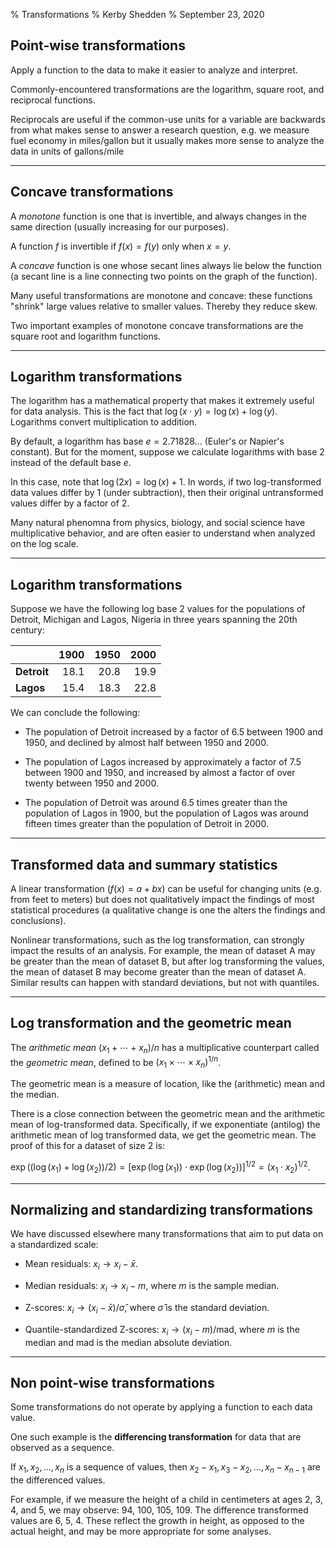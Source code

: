 % Transformations
% Kerby Shedden
% September 23, 2020

Point-wise transformations
--------------------------

Apply a function to the data to make it easier to analyze
and interpret.

Commonly-encountered transformations are the logarithm,
square root, and reciprocal functions.

Reciprocals are useful if the common-use units for a variable
are backwards from what makes sense to answer a research
question, e.g. we measure fuel economy in miles/gallon but
it usually makes more sense to analyze the data in units of
gallons/mile

---

Concave transformations
----------------------

A _monotone_ function is one that is invertible, and always
changes in the same direction (usually increasing for our purposes).

A function $f$ is invertible if
$f(x) = f(y)$ only when $x=y$.

A _concave_ function is one whose secant lines always lie below the
function (a secant line is a line connecting two points on the
graph of the function).

Many useful transformations are monotone and concave: these functions
"shrink" large values relative to smaller values.  Thereby they reduce
skew.

Two important examples of monotone concave transformations are the
square root and logarithm functions.

---

Logarithm transformations
-------------------------

The logarithm has a mathematical property that makes it extremely
useful for data analysis.  This is the fact that
$\log(x\cdot y) = \log(x) + \log(y)$.  Logarithms
convert multiplication to addition.

By default, a logarithm has base $e=2.71828\ldots$
(Euler's or Napier's constant).  But for the moment, suppose we calculate
logarithms with base 2 instead of the default base $e$.

In this case, note that
$\log(2x) = \log(x) + 1$.  In words, if two
log-transformed data values differ by 1 (under subtraction), then
their original untransformed values differ by a factor of 2.

Many natural phenomna from physics, biology, and social science have
multiplicative behavior, and are often easier to understand when
analyzed on the log scale.

---

Logarithm transformations
-------------------------

Suppose we have the following log base 2 values for the
populations of Detroit, Michigan and Lagos, Nigeria
in three years spanning the 20th century:

|               | 1900  | 1950  | 2000  |
| :--           | --:   | --:   | --:   |
| __Detroit__   | 18.1  | 20.8  | 19.9  |
| __Lagos__     | 15.4  | 18.3  | 22.8  |

We can conclude the following:

* The population of Detroit increased by a factor of 6.5
between 1900 and 1950, and declined by almost half between 1950 and 2000.

* The population of Lagos increased by approximately a factor of
7.5 between 1900 and 1950, and increased by almost a factor of over twenty
between 1950 and 2000.

* The population of Detroit was around 6.5 times greater than the
population of Lagos in 1900, but the population of Lagos was around
fifteen times greater than the population of Detroit in 2000.

---

Transformed data and summary statistics
---------------------------------------

A linear transformation ($f(x) = a + bx$) can be useful
for changing units (e.g. from feet to meters) but does not
qualitatively impact
the findings of most statistical procedures (a qualitative
change is one the alters the findings and conclusions).

Nonlinear transformations, such as the log transformation, can
strongly impact the results of an analysis.  For example, the mean
of dataset A may be greater than the mean of dataset B, but after
log transforming the values, the mean of dataset B may become greater
than the mean of dataset A.  Similar results can happen with standard
deviations, but not with quantiles.

---

Log transformation and the geometric mean
-----------------------------------------

The _arithmetic mean_ $(x_1 + \cdots + x_n)/n$
has a multiplicative counterpart called the _geometric mean_, defined
to be $(x_1 \times \cdots \times x_n)^{1/n}$.

The geometric mean is a measure of location, like the (arithmetic) mean
and the median.

There is a close connection between the geometric mean and the arithmetic
mean of log-transformed data.  Specifically, if we exponentiate (antilog)
the arithmetic mean of log transformed data, we get the geometric mean.
The proof of this for a dataset of size 2 is:

$\exp((\log(x_1) + \log(x_2))/2) = [\exp(\log(x_1)) \cdot \exp(\log(x_2))]^{1/2} = (x_1\cdot x_2)^{1/2}.$

---

Normalizing and standardizing transformations
---------------------------------------------

We have discussed elsewhere many transformations that aim to put
data on a standardized scale:

* Mean residuals: $x_i \rightarrow x_i - \bar{x}$.

* Median residuals: $x_i \rightarrow x_i - m$,
where $m$ is the sample median.

* Z-scores: $x_i \rightarrow (x_i - \bar{x}) / \hat{\sigma}$,
where $\hat{\sigma}$ is the standard deviation.

* Quantile-standardized Z-scores: $x_i \rightarrow (x_i - m) / \textrm{mad}$,
where $m$ is the median and $\textrm{mad}$ is
the median absolute deviation.

---

Non point-wise transformations
------------------------------

Some transformations do not operate by applying a function to each data value.

One such example is the __differencing transformation__ for data that are
observed as a sequence.

If $x_1, x_2, \ldots, x_n$ is a sequence of values,
then $x_2-x_1, x_3-x_2, \ldots, x_n-x_{n-1}$ are the differenced
values.

For example, if we measure the height of a child in centimeters at ages 2, 3, 4, and
5, we may observe: 94, 100, 105, 109.  The difference transformed values are
6, 5, 4.  These reflect the growth in height, as opposed to the actual height,
and may be more appropriate for some analyses.
